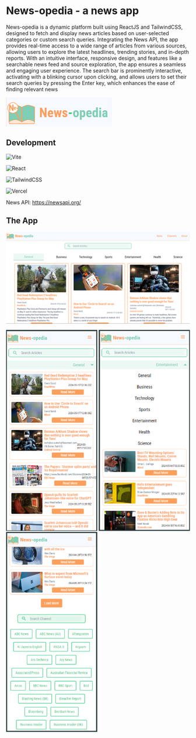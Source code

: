 # News-opedia - a news app

News-opedia is a dynamic platform built using ReactJS and TailwindCSS, designed to fetch and display news articles based on user-selected categories or custom search queries. Integrating the News API, the app provides real-time access to a wide range of articles from various sources, allowing users to explore the latest headlines, trending stories, and in-depth reports. With an intuitive interface, responsive design, and features like a searchable news feed and source exploration, the app ensures a seamless and engaging user experience. The search bar is prominently interactive, activating with a blinking cursor upon clicking, and allows users to set their search queries by pressing the Enter key, which enhances the ease of finding relevant news

![Logo](./public/Slice.png)

## Development

![Vite](https://img.shields.io/badge/vite-%23646CFF.svg?style=for-the-badge&logo=vite&logoColor=white)

![React](https://img.shields.io/badge/react-%2320232a.svg?style=for-the-badge&logo=react&logoColor=%2361DAFB)

![TailwindCSS](https://img.shields.io/badge/tailwindcss-%2338B2AC.svg?style=for-the-badge&logo=tailwind-css&logoColor=white)

![Vercel](https://img.shields.io/badge/vercel-%23000000.svg?style=for-the-badge&logo=vercel&logoColor=white)

News API: https://newsapi.org/

## The App

[![demo](https://raw.githubusercontent.com/IamDikshaR/News-app/master/public/Screenshot%202024-05-29%20160135.png)](https://raw.githubusercontent.com/IamDikshaR/News-app/master/public/News%20app%20demo.mp4)

<!-- ![screeshot1](./public/Screenshot%202024-05-29%20154509.png | width = 100)

![screeshot2](./public/Screenshot%202024-05-29%20154649.png | width = 100)

![screeshot3](./public/Screenshot%202024-05-29%20154711.png | width = 100) -->
<div class= "flex gap-2">
<img src="./public/Screenshot%202024-05-29%20154509.png" width="250">
<img src="./public/Screenshot%202024-05-29%20154649.png" width="250">
<img src="./public/Screenshot%202024-05-29%20154711.png " width="250"></div>
